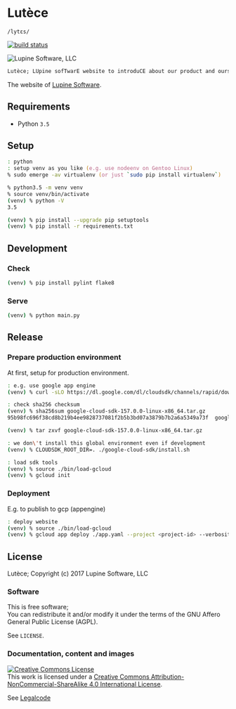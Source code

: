 # Lutèce

`/lytɛs/`

[![build status](https://gitlab.com/lupine-software/lutece/badges/master/build.svg)](https://gitlab.com/lupine-software/lutece/commits/master)

![Lupine Software, LLC](https://gitlab.com/lupine-software/lutece/raw/master/static/img/lupine-software-logo-300x300.png)

```txt
Lutèce; LUpine sofTwarE website to introduCE about our product and ourselves
```

The website of [Lupine Software](https://lupine-software.com).


## Requirements

* Python `3.5`


## Setup

```zsh
: python
: setup venv as you like (e.g. use nodeenv on Gentoo Linux)
% sudo emerge -av virtualenv (or just `sudo pip install virtualenv`)

% python3.5 -m venv venv
% source venv/bin/activate
(venv) % python -V
3.5

(venv) % pip install --upgrade pip setuptools
(venv) % pip install -r requirements.txt
```


## Development

### Check

```zsh
(venv) % pip install pylint flake8
```

### Serve

```zsh
(venv) % python main.py
```


## Release

### Prepare production environment

At first, setup for production environment.

```zsh
: e.g. use google app engine
(venv) % curl -sLO https://dl.google.com/dl/cloudsdk/channels/rapid/downloads/google-cloud-sdk-157.0.0-linux-x86_64.tar.gz

: check sha256 checksum
(venv) % sha256sum google-cloud-sdk-157.0.0-linux-x86_64.tar.gz
95b98fc696f38cd8b219b4ee9828737081f2b5b3bd07a3879b7b2a6a5349a73f  google-cloud-sdk-157.0.0-linux-x86_64.tar.gz

(venv) % tar zxvf google-cloud-sdk-157.0.0-linux-x86_64.tar.gz

: we don\'t install this global environment even if development
(venv) % CLOUDSDK_ROOT_DIR=. ./google-cloud-sdk/install.sh

: load sdk tools
(venv) % source ./bin/load-gcloud
(venv) % gcloud init
```

### Deployment

E.g. to publish to gcp (appengine)

```zsh
: deploy website
(venv) % source ./bin/load-gcloud
(venv) % gcloud app deploy ./app.yaml --project <project-id> --verbosity=info
```


## License

Lutèce; Copyright (c) 2017 Lupine Software, LLC

### Software

This is free software;  
You can redistribute it and/or modify it under the terms of
the GNU Affero General Public License (AGPL).

See `LICENSE`.

### Documentation, content and images

[![Creative Commons License](
https://i.creativecommons.org/l/by-nc-sa/4.0/88x31.png)](
http://creativecommons.org/licenses/by-nc-sa/4.0/)  
This work is licensed under a [
Creative Commons Attribution-NonCommercial-ShareAlike 4.0 International
License](https://creativecommons.org/licenses/by-nc-sa/4.0/).

See [Legalcode](https://creativecommons.org/licenses/by-nc-sa/4.0/legalcode)
